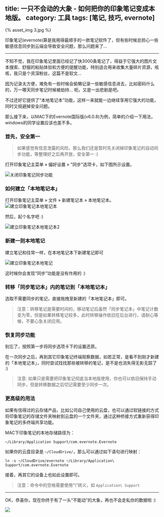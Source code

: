 title: 一只不会动的大象 - 如何把你的印象笔记变成本地版。
category: 工具
tags: [笔记, 技巧, evernote]
---

{% asset_img 3.jpg %}

印象笔记(evernote)算是我用得最顺手的一款笔记软件了，但有些时候总担心一些敏感信息同步到云端会导致安全问题，那么问题来了...

<!--more-->

---

不知不觉，我在印象笔记里面已经记了快3000条笔记了，得益于它强大的图片文本搜索、舒服的粘贴体验和方便的提醒功能，特别适合用来收集大量碎片资源，咳咳，我只是个资深粉丝，这篇不是软文...

因为记录太方便，难免有一些时候会偷懒记录一些敏感信息进去，比如密码什么的，万一哪天同步笔记时候被劫持... 呃，又是一出悲剧是吧。

不过还好它提供了“本地笔记本”功能，这样一来就能一边继续享用它强大的功能，同时又规避掉安全问题。

那么接下来，以MAC下的Evernote国际版(v6.0.8)为例，简单的介绍一下用法，windows的同学设置应该也差不多。

### 首先，安全第一

> 如果感觉有信息泄露的风险，那么我们还是暂时先关闭掉印象笔记的自动同步功能，等整理好之后再开放，安全第一 :)

打开印象笔记主菜单 » 偏好设置 » "同步"选项卡，如下图所示设置。

![关闭印象笔记同步功能](5.png)

### 如何建立「本地笔记本」 

打开印象笔记主菜单 » 文件 » 新建笔记本 » 本地笔记本。
![建立印象笔记本地笔记本](4.png)

然后，起个名字吧 :)

![建立印象笔记本地笔记本2](6.png)

### 新建一则本地笔记

建立笔记和往常一样，在本地笔记本下新建笔记即可

![建立印象笔记本地笔记](7.png)

这时候你会发现“同步”功能是没有作用的 :)

### 转移「同步笔记本」内的笔记到「本地笔记本」

选取不需要同步的笔记，直接拖拽至新建的「本地笔记本」即可。

> 注意：转移笔记是需要时间的，移动笔记后虽然「同步笔记本」中笔记计数变为零，但是如果转移笔记较多，此时转移操作依旧在后台进行，请耐心等候，不要心急关闭应用。

### 恢复同步功能

别忘了，按照第一步将同步选项卡下的设置还原。

在一次同步之后，再到其它印象笔记终端观察数据，如若正常，是看不到刚才新建的「本地笔记本」，同时尝试找找那些被转移的笔记，是不是也消失得无影无踪了 :)

> 注意: 如果只是需要把印象笔记彻底当本地版使用，你也可以依旧保持手动同步，但是转移数据之后切记需要至少同步一次。

### 更高级的用法

如果有信得过的云存储产品，比如公司自己使用的云盘，也可以通过软链接的方式将印象笔记的存储文件夹映射到云盘的一个文件夹，通过这种桥接方式重新获得印象笔记的多终端共享功能。

MAC下印象笔记的本地存储路径为：
```
~/Library/Application Support/com.evernote.Evernote
```
如果你的云盘目录是 `~/CloudDrive/`，那么可以通过如下语句进行映射：
```
ln -s ~/CloudDrive/evernote ~/Library/Application\ Support/com.evernote.Evernote
```

接着，再其它的设备上也如此设置即可。

> 注意：命令中的空格需要使用“\”转义，如 `Application\ Support`

---

OK，恭喜你，现在你终于有了一头“不能动”的大象，再也不会走私你的数据啦 :)

![](2.jpg)